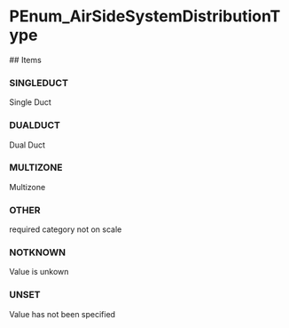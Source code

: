 # PEnum_AirSideSystemDistributionType

<!-- end of definition -->## Items

### SINGLEDUCT
Single Duct

### DUALDUCT
Dual Duct

### MULTIZONE
Multizone

### OTHER
required category not on scale

### NOTKNOWN
Value is unkown

### UNSET
Value has not been specified
